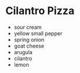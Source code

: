 # Cilantro Pizza 

- sour cream
- yellow small pepper
- spring onion
- goat cheese
- arugula
- cilantro
- lemon
